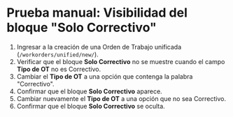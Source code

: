 # Prueba manual: Visibilidad del bloque "Solo Correctivo"

1. Ingresar a la creación de una Orden de Trabajo unificada (`/workorders/unified/new/`).
2. Verificar que el bloque **Solo Correctivo** no se muestre cuando el campo **Tipo de OT** no es Correctivo.
3. Cambiar el **Tipo de OT** a una opción que contenga la palabra "Correctivo".
4. Confirmar que el bloque **Solo Correctivo** aparece.
5. Cambiar nuevamente el **Tipo de OT** a una opción que no sea Correctivo.
6. Confirmar que el bloque **Solo Correctivo** se oculta.
